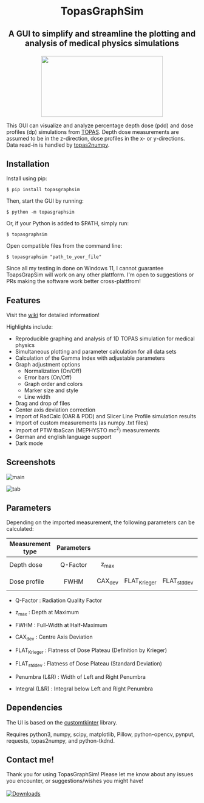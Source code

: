 # <p align="center">TopasGraphSim</p>

## <p align="center">A GUI to simplify and streamline the plotting and analysis of medical physics simulations</p>

<p align="center">
<img src="https://user-images.githubusercontent.com/87897942/152699152-d4d39654-4449-4354-b899-4adc81eb25a7.png" width="320" height="160" />
</p>

This GUI can visualize and analyze percentage depth dose (pdd) and dose profiles (dp) simulations from [TOPAS](http://www.topasmc.org/). Depth dose measurements are assumed to be in the z-direction, dose profiles in the x- or y-directions. Data read-in is handled by [topas2numpy](https://github.com/davidchall/topas2numpy).

## Installation

Install using pip:

```console
$ pip install topasgraphsim     
```
     
Then, start the GUI by running:
     
```console
$ python -m topasgraphsim
```

Or, if your Python is added to $PATH, simply run:

```console
$ topasgraphsim
```

Open compatible files from the command line:

```console
$ topasgraphsim "path_to_your_file"
```

Since all my testing in done on Windows 11, I cannot guarantee ToapsGrapSim will work on any other plattform. I'm open to suggestions or PRs making the software work better cross-plattfrom!

## Features

Visit the [wiki](https://github.com/sebasj13/TopasGraphSim/wiki) for detailed information!

Highlights include:

 - Reproducible graphing and analysis of 1D TOPAS simulation for medical physics
 - Simultaneous plotting and parameter calculation for all data sets
 - Calculation of the Gamma Index with adjustable parameters
 - Graph adjustment options
     * Normalization (On/Off)
     * Error bars (On/Off)
     * Graph order and colors
     * Marker size and style
     * Line width
 - Drag and drop of files
 - Center axis deviation correction
 - Import of RadCalc (OAR & PDD) and Slicer Line Profile simulation results
 - Import of custom measurements (as numpy .txt files)
 - Import of PTW tbaScan (MEPHYSTO mc<sup>2</sup>) measurements
 - German and english language support
 - Dark mode

 ## Screenshots
 
 ![main](https://user-images.githubusercontent.com/87897942/229997233-4be40bfb-a358-46b9-b614-0bff73f52e76.png)
 
![tab](https://user-images.githubusercontent.com/87897942/229997238-3221c49b-52c2-400f-bd6d-f8d94a07e827.png)

 ## Parameters

Depending on the imported measurement, the following parameters can be calculated:

| Measurement type | Parameters |                   |                        |                       |                |                |
| ---------------- | :--------: | :---------------: | :--------------------: | :-------------------: | :------------: | :------------: |
|                  |            |                   |                        |                       |                |                |
| Depth dose       |  Q-Factor  |  z<sub>max</sub>  |                        |                       |                |                |
|                  |            |                   |                        |                       |                |                |
| Dose profile     |    FWHM    | CAX<sub>dev</sub> | FLAT<sub>Krieger</sub> | FLAT<sub>stddev</sub> | Penumbra (L&R) | Integral (L&R) |

- Q-Factor : Radiation Quality Factor
- z<sub>max</sub> : Depth at Maximum

- FWHM : Full-Width at Half-Maximum
- CAX<sub>dev</sub> : Centre Axis Deviation
- FLAT<sub>Krieger</sub> : Flatness of Dose Plateau (Definition by Krieger)
- FLAT<sub>stddev</sub> : Flatness of Dose Plateau (Standard Deviation)
- Penumbra (L&R) : Width of Left and Right Penumbra
- Integral (L&R) : Integral below Left and Right Penumbra

## Dependencies

The UI is based on the [customtkinter](http://github.com/TomSchimansky/CustomTkinter) library.

Requires python3, numpy, scipy, matplotlib, Pillow, python-opencv, pynput, requests, topas2numpy, and python-tkdnd.
## Contact me!

Thank you for using TopasGraphSim! Please let me know about any issues you encounter, or suggestions/wishes you might have! 
<br></br>
[![Downloads](https://static.pepy.tech/personalized-badge/topasgraphsim?period=total&units=international_system&left_color=black&right_color=blue&left_text=Downloads)](https://pepy.tech/project/topasgraphsim)
